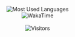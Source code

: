 <p align="center">
<img alt="Most Used Languages" src="https://github-readme-stats.vercel.app/api/top-langs/?username=Strrobez&layout=compact&hide_border=true&langs_count=999&theme=dark">
 <br/>
<img alt="WakaTime" src="https://github-readme-stats.vercel.app/api/wakatime?username=Strrobez"/>
 <br/>
 <br/>
 <img alt="Visitors" src="https://visitor-badge.laobi.icu/badge?page_id=Strrobez"/>
</p>
